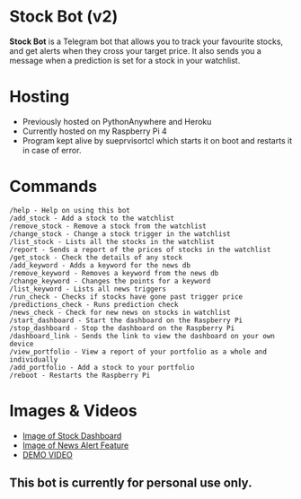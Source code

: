 # Stock Bot (v2)

**Stock Bot** is a Telegram bot that allows you to track your favourite stocks, and get alerts when they cross your target price. It also sends you a message when a prediction is set for a stock in your watchlist.
 
# Hosting

- Previously hosted on PythonAnywhere and Heroku
- Currently hosted on my Raspberry Pi 4
- Program kept alive by sueprvisortcl which starts it on boot and restarts it in case of error.

# Commands
```
/help - Help on using this bot
/add_stock - Add a stock to the watchlist
/remove_stock - Remove a stock from the watchlist
/change_stock - Change a stock trigger in the watchlist
/list_stock - Lists all the stocks in the watchlist
/report - Sends a report of the prices of stocks in the watchlist
/get_stock - Check the details of any stock
/add_keyword - Adds a keyword for the news db
/remove_keyword - Removes a keyword from the news db
/change_keyword - Changes the points for a keyword
/list_keyword - Lists all news triggers
/run_check - Checks if stocks have gone past trigger price
/predictions_check - Runs prediction check
/news_check - Check for new news on stocks in watchlist
/start_dashboard - Start the dashboard on the Raspberry Pi
/stop_dashboard - Stop the dashboard on the Raspberry Pi
/dashboard_link - Sends the link to view the dashboard on your own device
/view_portfolio - View a report of your portfolio as a whole and individually
/add_portfolio - Add a stock to your portfolio
/reboot - Restarts the Raspberry Pi
```

# Images & Videos
- [Image of Stock Dashboard](https://i.imgur.com/iF568mt.png)
- [Image of News Alert Feature](https://i.imgur.com/BIjGd8P.jpg)
- [DEMO VIDEO](https://youtu.be/A3i4cczmtpc)

## This bot is currently for personal use only.